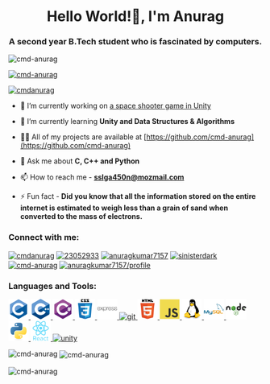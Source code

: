 <h1 align="center">Hello World!👋, I'm Anurag</h1>
<h3 align="center">A second year B.Tech student who is fascinated by computers.</h3>

<p align="left"> <img src="https://komarev.com/ghpvc/?username=cmd-anurag&label=Profile%20views&color=008000&style=flat" alt="cmd-anurag" /> </p>

<p align="left"> <a href="https://github.com/ryo-ma/github-profile-trophy"><img src="https://github-profile-trophy.vercel.app/?username=cmd-anurag" alt="cmd-anurag" /></a> </p>

<p align="left"> <a href="https://twitter.com/cmdanurag" target="blank"><img src="https://img.shields.io/twitter/follow/cmdanurag?logo=twitter&style=for-the-badge" alt="cmdanurag" /></a> </p>

- 🔭 I’m currently working on [a space shooter game in Unity](https://github.com/cmd-anurag/void-defender)

- 🌱 I’m currently learning **Unity and Data Structures & Algorithms**

- 👨‍💻 All of my projects are available at [https://github.com/cmd-anurag](https://github.com/cmd-anurag)

- 💬 Ask me about **C, C++ and Python**

- 📫 How to reach me - **sslga450n@mozmail.com**

- ⚡ Fun fact - **Did you know that all the information stored on the entire internet is estimated to weigh less than a grain of sand when converted to the mass of electrons.**

<h3 align="left">Connect with me:</h3>
<p align="left">
<a href="https://twitter.com/cmdanurag" target="blank"><img align="center" src="https://raw.githubusercontent.com/rahuldkjain/github-profile-readme-generator/master/src/images/icons/Social/twitter.svg" alt="cmdanurag" height="30" width="40" /></a>
<a href="https://stackoverflow.com/users/23052933" target="blank"><img align="center" src="https://raw.githubusercontent.com/rahuldkjain/github-profile-readme-generator/master/src/images/icons/Social/stack-overflow.svg" alt="23052933" height="30" width="40" /></a>
<a href="https://www.hackerrank.com/anuragkumar7157" target="blank"><img align="center" src="https://raw.githubusercontent.com/rahuldkjain/github-profile-readme-generator/master/src/images/icons/Social/hackerrank.svg" alt="anuragkumar7157" height="30" width="40" /></a>
<a href="https://codeforces.com/profile/sinisterdark" target="blank"><img align="center" src="https://raw.githubusercontent.com/rahuldkjain/github-profile-readme-generator/master/src/images/icons/Social/codeforces.svg" alt="sinisterdark" height="30" width="40" /></a>
<a href="https://www.leetcode.com/cmd-anurag" target="blank"><img align="center" src="https://raw.githubusercontent.com/rahuldkjain/github-profile-readme-generator/master/src/images/icons/Social/leet-code.svg" alt="cmd-anurag" height="30" width="40" /></a>
<a href="https://auth.geeksforgeeks.org/user/anuragkumar7157/profile" target="blank"><img align="center" src="https://raw.githubusercontent.com/rahuldkjain/github-profile-readme-generator/master/src/images/icons/Social/geeks-for-geeks.svg" alt="anuragkumar7157/profile" height="30" width="40" /></a>
</p>

<h3 align="left">Languages and Tools:</h3>
<p align="left"> <a href="https://www.cprogramming.com/" target="_blank" rel="noreferrer"> <img src="https://raw.githubusercontent.com/devicons/devicon/master/icons/c/c-original.svg" alt="c" width="40" height="40"/> </a> <a href="https://www.w3schools.com/cpp/" target="_blank" rel="noreferrer"> <img src="https://raw.githubusercontent.com/devicons/devicon/master/icons/cplusplus/cplusplus-original.svg" alt="cplusplus" width="40" height="40"/> </a> <a href="https://www.w3schools.com/cs/" target="_blank" rel="noreferrer"> <img src="https://raw.githubusercontent.com/devicons/devicon/master/icons/csharp/csharp-original.svg" alt="csharp" width="40" height="40"/> </a> <a href="https://www.w3schools.com/css/" target="_blank" rel="noreferrer"> <img src="https://raw.githubusercontent.com/devicons/devicon/master/icons/css3/css3-original-wordmark.svg" alt="css3" width="40" height="40"/> </a> <a href="https://expressjs.com" target="_blank" rel="noreferrer"> <img src="https://raw.githubusercontent.com/devicons/devicon/master/icons/express/express-original-wordmark.svg" alt="express" width="40" height="40"/> </a> <a href="https://git-scm.com/" target="_blank" rel="noreferrer"> <img src="https://www.vectorlogo.zone/logos/git-scm/git-scm-icon.svg" alt="git" width="40" height="40"/> </a> <a href="https://www.w3.org/html/" target="_blank" rel="noreferrer"> <img src="https://raw.githubusercontent.com/devicons/devicon/master/icons/html5/html5-original-wordmark.svg" alt="html5" width="40" height="40"/> </a> <a href="https://developer.mozilla.org/en-US/docs/Web/JavaScript" target="_blank" rel="noreferrer"> <img src="https://raw.githubusercontent.com/devicons/devicon/master/icons/javascript/javascript-original.svg" alt="javascript" width="40" height="40"/> </a> <a href="https://www.linux.org/" target="_blank" rel="noreferrer"> <img src="https://raw.githubusercontent.com/devicons/devicon/master/icons/linux/linux-original.svg" alt="linux" width="40" height="40"/> </a> <a href="https://www.mysql.com/" target="_blank" rel="noreferrer"> <img src="https://raw.githubusercontent.com/devicons/devicon/master/icons/mysql/mysql-original-wordmark.svg" alt="mysql" width="40" height="40"/> </a> <a href="https://nodejs.org" target="_blank" rel="noreferrer"> <img src="https://raw.githubusercontent.com/devicons/devicon/master/icons/nodejs/nodejs-original-wordmark.svg" alt="nodejs" width="40" height="40"/> </a> <a href="https://www.python.org" target="_blank" rel="noreferrer"> <img src="https://raw.githubusercontent.com/devicons/devicon/master/icons/python/python-original.svg" alt="python" width="40" height="40"/> </a> <a href="https://reactjs.org/" target="_blank" rel="noreferrer"> <img src="https://raw.githubusercontent.com/devicons/devicon/master/icons/react/react-original-wordmark.svg" alt="react" width="40" height="40"/> </a> <a href="https://unity.com/" target="_blank" rel="noreferrer"> <img src="https://www.vectorlogo.zone/logos/unity3d/unity3d-icon.svg" alt="unity" width="40" height="40"/> </a> </p>

<p><img align="left" src="https://github-readme-stats.vercel.app/api/top-langs?username=cmd-anurag&show_icons=true&theme=dark&locale=en&layout=compact" alt="cmd-anurag" /></p>

<p>&nbsp;<img align="center" src="https://github-readme-stats.vercel.app/api?username=cmd-anurag&show_icons=true&theme=dark&hide_border=true&locale=en" alt="cmd-anurag" /></p>

<p><img align="center" src="https://github-readme-streak-stats.herokuapp.com/?user=cmd-anurag&theme=dark" alt="cmd-anurag" /></p>

